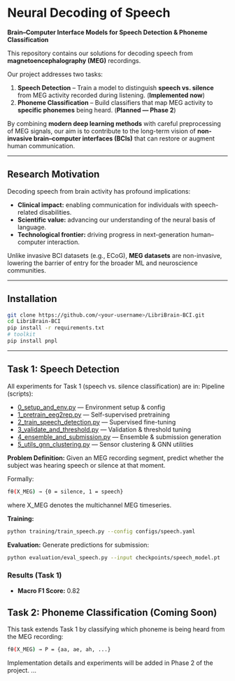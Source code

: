 # Neural Decoding of Speech
**Brain–Computer Interface Models for Speech Detection & Phoneme Classification**  

This repository contains our solutions for decoding speech from **magnetoencephalography (MEG)** recordings.

Our project addresses two tasks:  

1. **Speech Detection** – Train a model to distinguish **speech vs. silence** from MEG activity recorded during listening. (**Implemented now**)  
2. **Phoneme Classification** – Build classifiers that map MEG activity to **specific phonemes** being heard. (**Planned — Phase 2**)  

By combining **modern deep learning methods** with careful preprocessing of MEG signals, our aim is to contribute to the long-term vision of **non-invasive brain–computer interfaces (BCIs)** that can restore or augment human communication.  

---

## Research Motivation  

Decoding speech from brain activity has profound implications:  
- **Clinical impact:** enabling communication for individuals with speech-related disabilities.  
- **Scientific value:** advancing our understanding of the neural basis of language.  
- **Technological frontier:** driving progress in next-generation human–computer interaction.  

Unlike invasive BCI datasets (e.g., ECoG), **MEG datasets** are non-invasive, lowering the barrier of entry for the broader ML and neuroscience communities.  

---

## Installation

```bash
git clone https://github.com/<your-username>/LibriBrain-BCI.git
cd LibriBrain-BCI
pip install -r requirements.txt
# toolkit
pip install pnpl
````

---

## Task 1: Speech Detection
All experiments for Task 1 (speech vs. silence classification) are in:
Pipeline (scripts):

- [0_setup_and_env.py](task1_speech/notebooks/0_setup_and_env.py)   — Environment setup & config
- [1_pretrain_eeg2rep.py](task1_speech/notebooks/1_pretrain_eeg2rep.py)  — Self-supervised pretraining
- [2_train_speech_detection.py](task1_speech/notebooks/2_train_speech_detection.py) — Supervised fine-tuning
- [3_validate_and_threshold.py](task1_speech/notebooks/3_validate_and_threshold.py)  — Validation & threshold tuning
- [4_ensemble_and_submission.py](task1_speech/notebooks/4_ensemble_and_submission.py)  — Ensemble & submission generation
- [5_utils_gnn_clustering.py](task1_speech/notebooks/5_utils_gnn_clustering.py)  — Sensor clustering & GNN utilities

**Problem Definition:** Given an MEG recording segment, predict whether the subject was hearing speech or silence at that moment.

Formally:
```bash
fθ(X_MEG) → {0 = silence, 1 = speech}
````
where X_MEG denotes the multichannel MEG timeseries.

**Training:** 
```bash
python training/train_speech.py --config configs/speech.yaml
````
**Evaluation:** Generate predictions for submission:
```bash
python evaluation/eval_speech.py --input checkpoints/speech_model.pt
````
### Results (Task 1)

- **Macro F1 Score:** 0.82  

## Task 2: Phoneme Classification (Coming Soon)

This task extends Task 1 by classifying which phoneme is being heard from the MEG recording:

```bash
fθ(X_MEG) → P = {aa, ae, ah, ...}
```

Implementation details and experiments will be added in Phase 2 of the project.
...
